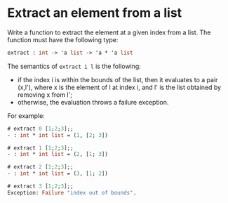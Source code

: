 # Extract an element from a list

Write a function to extract the element at a given index from a list.
The function must have the following type:
```ocaml
extract : int -> 'a list -> 'a * 'a list
```
The semantics of `extract i l` is the following:
- if the index i is within the bounds of the list, then it evaluates to a pair
(x,l'), where x is the element of l at index i, and l' is the list obtained by
removing x from l';
- otherwise, the evaluation throws a failure exception.

For example:
```ocaml
# extract 0 [1;2;3];;
- : int * int list = (1, [2; 3])

# extract 1 [1;2;3];;
- : int * int list = (2, [1; 3])

# extract 2 [1;2;3];;
- : int * int list = (3, [1; 2])

# extract 3 [1;2;3];;
Exception: Failure "index out of bounds".
```